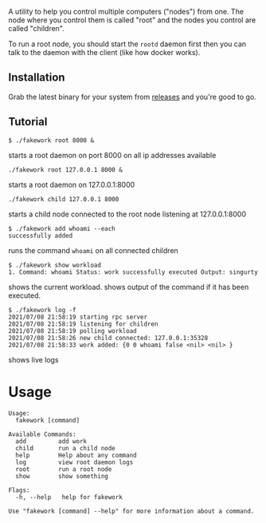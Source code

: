 A utility to help you control multiple computers ("nodes") from one. The node where you control them is called "root" and the nodes you control are called "children".

To run a root node, you should start the `rootd` daemon first then you can talk to the daemon with the client (like how docker works).
## Installation
Grab the latest binary for your system from [releases](https://github.com/singurty/fakework/releases/) and you're good to go.
## Tutorial
```
$ ./fakework root 8000 &
```
starts a root daemon on port 8000 on all ip addresses available
```
./fakework root 127.0.0.1 8000 &
```
starts a root daemon on 127.0.0.1:8000
```
./fakework child 127.0.0.1 8000
```
starts a child node connected to the root node listening at 127.0.0.1:8000
```
$ ./fakework add whoami --each
successfully added
```
runs the command `whoami` on all connected children
```
$ ./fakework show workload
1. Command: whoami Status: work successfully executed Output: singurty
```
shows the current workload. shows output of the command if it has been executed.
```
$ ./fakework log -f
2021/07/08 21:58:19 starting rpc server
2021/07/08 21:58:19 listening for children
2021/07/08 21:58:19 polling workload
2021/07/08 21:58:26 new child connected: 127.0.0.1:35328
2021/07/08 21:58:33 work added: {0 0 whoami false <nil> <nil> }
```
shows live logs
# Usage
```
Usage:
  fakework [command]

Available Commands:
  add         add work
  child       run a child node
  help        Help about any command
  log         view root daemon logs
  root        run a root node
  show        show something

Flags:
  -h, --help   help for fakework

Use "fakework [command] --help" for more information about a command.
```
